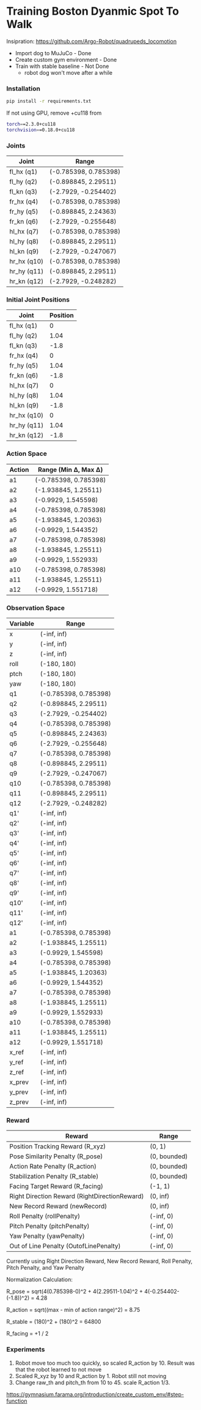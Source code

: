 # Training Boston Dyanmic Spot To Walk

Insipration: https://github.com/Argo-Robot/quadrupeds_locomotion

- Import dog to MuJuCo - Done
- Create custom gym environment - Done
- Train with stable baseline - Not Done
    - robot dog won't move after a while


### Installation
```bash
pip install -r requirements.txt
```
If not using GPU, remove +cu118 from
```bash
torch==2.3.0+cu118
torchvision==0.18.0+cu118
```

### Joints

| Joint  | Range |
| -----  | ----- |
| fl_hx (q1)  | (-0.785398, 0.785398) |
| fl_hy (q2)  | (-0.898845, 2.29511) |
| fl_kn (q3)  | (-2.7929, -0.254402) |
| fr_hx (q4)  | (-0.785398, 0.785398) |
| fr_hy (q5)  | (-0.898845, 2.24363) |
| fr_kn (q6)  | (-2.7929, -0.255648) |
| hl_hx (q7)  | (-0.785398, 0.785398) |
| hl_hy (q8)  | (-0.898845, 2.29511) |
| hl_kn (q9)  | (-2.7929, -0.247067) |
| hr_hx (q10) | (-0.785398, 0.785398) |
| hr_hy (q11) | (-0.898845, 2.29511) |
| hr_kn (q12) | (-2.7929, -0.248282) |

### Initial Joint Positions

| Joint        | Position    |
|--------------|-------------|
| fl_hx (q1)   | 0    |
| fl_hy (q2)   | 1.04   |
| fl_kn (q3)   | -1.8   |
| fr_hx (q4)   | 0      |
| fr_hy (q5)   | 1.04   |
| fr_kn (q6)   | -1.8   |
| hl_hx (q7)   | 0      |
| hl_hy (q8)   | 1.04   |
| hl_kn (q9)   | -1.8   |
| hr_hx (q10)  | 0      |
| hr_hy (q11)  | 1.04   |
| hr_kn (q12)  | -1.8   |

### Action Space

| Action | Range (Min Δ, Max Δ)          |
|--------|-------------------------------|
| a1     | (-0.785398, 0.785398)         |
| a2     | (-1.938845, 1.25511)          |
| a3     | (-0.9929, 1.545598)           |
| a4     | (-0.785398, 0.785398)         |
| a5     | (-1.938845, 1.20363)          |
| a6     | (-0.9929, 1.544352)           |
| a7     | (-0.785398, 0.785398)         |
| a8     | (-1.938845, 1.25511)          |
| a9     | (-0.9929, 1.552933)           |
| a10    | (-0.785398, 0.785398)         |
| a11    | (-1.938845, 1.25511)          |
| a12    | (-0.9929, 1.551718)           |

### Observation Space
| Variable | Range |
| -----    | ----- |
| x      | (-inf, inf) |
| y      | (-inf, inf) |
| z      | (-inf, inf) |
| roll    | (-180, 180) |
| ptch   | (-180, 180) |
| yaw   | (-180, 180) |
| q1      | (-0.785398, 0.785398) |
| q2      | (-0.898845, 2.29511) |
| q3      | (-2.7929, -0.254402) |
| q4      | (-0.785398, 0.785398) |
| q5      | (-0.898845, 2.24363) |
| q6      | (-2.7929, -0.255648) |
| q7      | (-0.785398, 0.785398) |
| q8      | (-0.898845, 2.29511) |
| q9      | (-2.7929, -0.247067) |
| q10     | (-0.785398, 0.785398) |
| q11     | (-0.898845, 2.29511) |
| q12     | (-2.7929, -0.248282) |
| q1'     | (-inf, inf) |
| q2'     | (-inf, inf) |
| q3'     | (-inf, inf) |
| q4'     | (-inf, inf) |
| q5'     | (-inf, inf) |
| q6'     | (-inf, inf) |
| q7'     | (-inf, inf) |
| q8'     | (-inf, inf) |
| q9'     | (-inf, inf) |
| q10'    | (-inf, inf) |
| q11'    | (-inf, inf) |
| q12'    | (-inf, inf) |
| a1     | (-0.785398, 0.785398)         |
| a2     | (-1.938845, 1.25511)          |
| a3     | (-0.9929, 1.545598)           |
| a4     | (-0.785398, 0.785398)         |
| a5     | (-1.938845, 1.20363)          |
| a6     | (-0.9929, 1.544352)           |
| a7     | (-0.785398, 0.785398)         |
| a8     | (-1.938845, 1.25511)          |
| a9     | (-0.9929, 1.552933)           |
| a10    | (-0.785398, 0.785398)         |
| a11    | (-1.938845, 1.25511)          |
| a12    | (-0.9929, 1.551718)           |
| x_ref      | (-inf, inf) |
| y_ref      | (-inf, inf) |
| z_ref      | (-inf, inf) |
| x_prev      | (-inf, inf) |
| y_prev      | (-inf, inf) |
| z_prev      | (-inf, inf) |

### Reward
| Reward | Range |
| -----  | ----- |
| Position Tracking Reward (R_xyz) | (0, 1)       |
| Pose Similarity Penalty (R_pose) | (0, bounded) |
| Action Rate Penalty (R_action)   | (0, bounded) |
| Stabilization Penalty (R_stable) | (0, bounded) |
| Facing Target Reward (R_facing)  | (-1, 1)      |
| Right Direction Reward (RightDirectionReward)| (0, inf)|
| New Record Reward (newRecord)  | (0, inf)       |
| Roll Penalty (rollPenalty)  | (-inf, 0)         |
| Pitch Penalty (pitchPenalty)  | (-inf, 0)       |
| Yaw Penalty (yawPenalty)  | (-inf, 0)           |
| Out of Line Penalty (OutofLinePenalty)  | (-inf, 0) |

Currently using Right Direction Reward, New Record Reward, Roll Penalty, Pitch Penalty, and Yaw Penalty


Normalization Calculation:

R_pose = sqrt(4(0.785398-0)^2 + 4(2.29511-1.04)^2 + 4(-0.254402-(-1.8))^2) = 4.28

R_action = sqrt((max - min of action range)^2) = 8.75

R_stable = (180)^2 + (180)^2 = 64800

R_facing = +1 / 2

### Experiments
1. Robot move too much too quickly, so scaled R_action by 10. Result was that the robot learned to not move
2. Scaled R_xyz by 10 and R_action by 1. Robot still not moving
3. Change raw_th and pitch_th from 10 to 45. scale R_action 1/3.

https://gymnasium.farama.org/introduction/create_custom_env/#step-function
